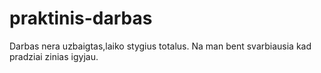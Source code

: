 # praktinis-darbas
Darbas nera uzbaigtas,laiko stygius totalus. Na man bent svarbiausia kad pradziai zinias igyjau.
